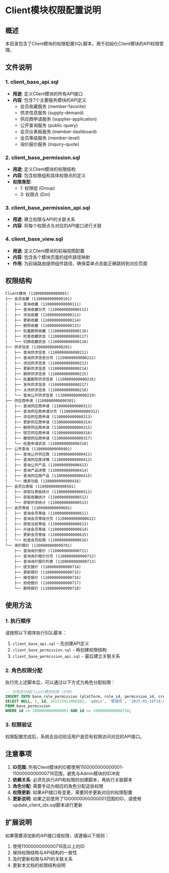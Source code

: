 # Client模块权限配置说明

## 概述

本目录包含了Client模块的权限配置SQL脚本，用于初始化Client模块的API权限管理。

## 文件说明

### 1. client_base_api.sql
- **用途**: 定义Client模块的所有API接口
- **内容**: 包含7个主要服务模块的API定义
  - 会员收藏服务 (member-favorite)
  - 供求信息服务 (supply-demand)
  - 供应商申请服务 (supplier-application)
  - 公开查询服务 (public-query)
  - 会员仪表板服务 (member-dashboard)
  - 会员等级服务 (member-level)
  - 询价报价服务 (inquiry-quote)

### 2. client_base_permission.sql
- **用途**: 定义Client模块的权限结构
- **内容**: 包含权限组和具体权限点的定义
- **权限类型**: 
  - 1: 权限组 (Group)
  - 3: 权限点 (Dot)

### 3. client_base_permission_api.sql
- **用途**: 建立权限与API的关联关系
- **内容**: 将每个权限点与对应的API接口进行关联

### 4. client_base_view.sql
- **用途**: 定义Client模块的前端视图配置
- **内容**: 包含各个模块页面的组件路径映射
- **作用**: 为前端路由提供组件路径，确保菜单点击能正确跳转到对应页面

## 权限结构

```
Client模块 (1100000000000001)
├── 会员收藏 (1100000000000101)
│   ├── 查询收藏 (1100000000000111)
│   ├── 查询收藏分页 (1100000000000112)
│   ├── 添加收藏 (1100000000000113)
│   ├── 更新收藏 (1100000000000114)
│   ├── 删除收藏 (1100000000000115)
│   ├── 批量删除收藏 (1100000000000116)
│   ├── 检查收藏状态 (1100000000000117)
│   └── 切换收藏状态 (1100000000000118)
├── 供求信息 (1100000000000201)
│   ├── 查询供求信息 (1100000000000211)
│   ├── 查询供求信息分页 (1100000000000212)
│   ├── 添加供求信息 (1100000000000213)
│   ├── 更新供求信息 (1100000000000214)
│   ├── 删除供求信息 (1100000000000215)
│   ├── 批量删除供求信息 (1100000000000216)
│   ├── 发布供求信息 (1100000000000217)
│   ├── 关闭供求信息 (1100000000000218)
│   └── 查询公开供求信息 (1100000000000219)
├── 供应商申请 (1100000000000301)
│   ├── 查询供应商申请 (1100000000000311)
│   ├── 查询供应商申请分页 (1100000000000312)
│   ├── 添加供应商申请 (1100000000000313)
│   ├── 更新供应商申请 (1100000000000314)
│   ├── 删除供应商申请 (1100000000000315)
│   ├── 提交供应商申请 (1100000000000316)
│   ├── 撤销供应商申请 (1100000000000317)
│   └── 检查申请状态 (1100000000000318)
├── 公开查询 (1100000000000401)
│   ├── 查询公开供应商 (1100000000000411)
│   ├── 查询供应商详情 (1100000000000412)
│   ├── 查询公开产品 (1100000000000413)
│   ├── 查询产品详情 (1100000000000414)
│   ├── 查询供应商产品 (1100000000000415)
│   └── 搜索功能 (1100000000000416)
├── 会员仪表板 (1100000000000501)
│   ├── 获取仪表板统计 (1100000000000511)
│   ├── 获取收藏统计 (1100000000000512)
│   └── 获取供求统计 (1100000000000513)
├── 会员等级 (1100000000000601)
│   ├── 查询会员等级 (1100000000000611)
│   ├── 查询会员等级分页 (1100000000000612)
│   ├── 获取当前等级 (1100000000000613)
│   ├── 升级会员等级 (1100000000000614)
│   ├── 更新会员等级 (1100000000000615)
│   └── 检查会员权限 (1100000000000616)
└── 询价报价 (1100000000000701)
    ├── 查询询价报价 (1100000000000711)
    ├── 查询询价报价分页 (1100000000000712)
    ├── 查询询价报价列表 (1100000000000713)
    ├── 提交报价 (1100000000000714)
    ├── 更新报价 (1100000000000715)
    ├── 接受报价 (1100000000000716)
    ├── 拒绝报价 (1100000000000717)
    └── 删除报价 (1100000000000718)
```

## 使用方法

### 1. 执行顺序
请按照以下顺序执行SQL脚本：
1. `client_base_api.sql` - 先创建API定义
2. `client_base_permission.sql` - 再创建权限结构
3. `client_base_permission_api.sql` - 最后建立关联关系

### 2. 角色权限分配
执行完上述脚本后，可以通过以下方式为角色分配权限：

```sql
-- 为角色分配Client模块权限（示例）
INSERT INTO base_role_permission (platform, role_id, permission_id, created_user_id, created_user_name, created_user_real_name, created_time)
SELECT NULL, 1, id, 161223411986501, 'admin', '管理员', '2025-01-10T10:00:00'
FROM base_permission 
WHERE id >= 1000000000000001 AND id <= 1000000000000718;
```

### 3. 权限验证
权限配置完成后，系统会自动验证用户是否有权限访问对应的API接口。

## 注意事项

1. **ID范围**: 所有Client模块的ID都使用1100000000000001-1100000000000718范围，避免与Admin模块的ID冲突
2. **依赖关系**: 必须先执行API和权限的创建脚本，再执行关联脚本
3. **角色分配**: 需要手动为相应的角色分配这些权限
4. **权限更新**: 如果API接口有变更，需要同步更新对应的权限配置
5. **更新说明**: 如果之前使用了1000000000000001范围的ID，请使用update_client_ids.sql脚本进行更新

## 扩展说明

如果需要添加新的API接口或权限，请遵循以下规则：
1. 使用1100000000000719及以上的ID
2. 保持权限结构与API结构的一致性
3. 及时更新权限与API的关联关系
4. 更新本文档的权限结构说明
